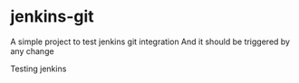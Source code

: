 # jenkins-git

A simple project to test jenkins git integration
And it should be triggered by any change

Testing jenkins

